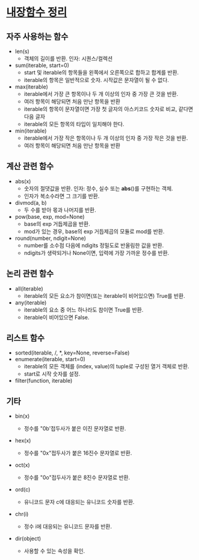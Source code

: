 # [내장함수 정리](https://docs.python.org/ko/3/library/functions.html)
## 자주 사용하는 함수
- len(s)
    - 객체의 길이를 반환. 인자: 시퀀스/컬렉션
- sum(iterable, start=0)
    - start 및 iterable의 항목들을 왼쪽에서 오른쪽으로 합하고 합계를 반환.
    - iterable의 항목은 일반적으로 숫자. 시작값은 문자열이 될 수 없다.
- max(iterable)
    - iterable에서 가장 큰 항목이나 두 개 이상의 인자 중 가장 큰 것을 반환.
    - 여러 항목이 해당되면 처음 만난 항목을 반환
    - iterable의 항목이 문자열이면 가장 첫 글자의 아스키코드 숫자로 비교, 같다면 다음 글자
    - iterable의 모든 항목의 타입이 일치해야 한다.
- min(iterable)
    - iterable에서 가장 작은 항목이나 두 개 이상의 인자 중 가장 작은 것을 반환.
    - 여러 항목이 해당되면 처음 만난 항목을 반환
## 계산 관련 함수
- abs(x)
    - 숫자의 절댓값을 반환. 인자: 정수, 실수 또는 __abs__()를 구현하는 객체.
    - 인자가 복소수라면 그 크기를 반환.
- divmod(a, b)
    - 두 수를 받아 몫과 나머지를 반환.
- pow(base, exp, mod=None)
    - base의 exp 거듭제곱을 반환.
    - mod가 있는 경우, base의 exp 거듭제곱의 모듈로 mod를 반환.
- round(number, ndigit=None)
    - number를 소수점 다음에 ndigits 정밀도로 반올림한 값을 반환.
    - ndigits가 생략되거나 None이면, 입력에 가장 가까운 정수를 반환.
## 논리 관련 함수
- all(iterable)
    - iterable의 모든 요소가 참이면(또는 iterable이 비어있으면) True를 반환.
- any(iterable)
    - iterable의 요소 중 어느 하나라도 참이면 True를 반환.
    - iterable이 비어있으면 False.
## 리스트 함수
- sorted(iterable, /, *, key=None, reverse=False)
- enumerate(iterable, start=0)
    - iterable의 모든 객체를 (index, value)의 tuple로 구성된 열거 객체로 반환.
    - start로 시작 숫자를 설정.
- filter(function, iterable)
## 기타
- bin(x)
    - 정수를 "0b'접두사가 붙은 이진 문자열로 반환.
- hex(x)
    - 정수를 "0x"접두사가 붙은 16진수 문자열로 반환.
- oct(x)
    - 정수를 "0o"접두사가 붙은 8진수 문자열로 반환.
- ord(c)
    - 유니코드 문자 c에 대응되는 유니코드 숫자를 반환.
- chr(i)
    - 정수 i에 대응되는 유니코드 문자를 반환.

- dir(object)
    - 사용할 수 있는 속성을 확인.